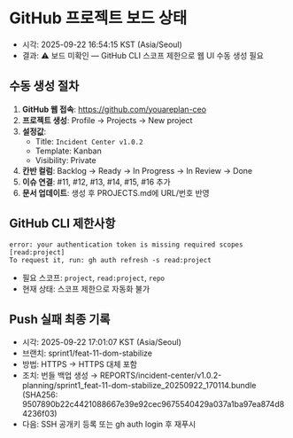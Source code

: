# GitHub 프로젝트 보드 상태
- 시각: 2025-09-22 16:54:15 KST (Asia/Seoul)
- 결과: ⚠️ 보드 미확인 — GitHub CLI 스코프 제한으로 웹 UI 수동 생성 필요

## 수동 생성 절차
1. **GitHub 웹 접속**: https://github.com/youareplan-ceo
2. **프로젝트 생성**: Profile → Projects → New project
3. **설정값**:
   - Title: `Incident Center v1.0.2`
   - Template: Kanban
   - Visibility: Private
4. **칸반 컬럼**: Backlog → Ready → In Progress → In Review → Done
5. **이슈 연결**: #11, #12, #13, #14, #15, #16 추가
6. **문서 업데이트**: 생성 후 PROJECTS.md에 URL/번호 반영

## GitHub CLI 제한사항
```
error: your authentication token is missing required scopes [read:project]
To request it, run: gh auth refresh -s read:project
```

- 필요 스코프: `project`, `read:project`, `repo`
- 현재 상태: 스코프 제한으로 자동화 불가

## Push 실패 최종 기록
- 시각: 2025-09-22 17:01:07 KST (Asia/Seoul)
- 브랜치: sprint1/feat-11-dom-stabilize
- 방법: HTTPS → HTTPS 대체 포함
- 조치: 번들 백업 생성 → REPORTS/incident-center/v1.0.2-planning/sprint1_feat-11-dom-stabilize_20250922_170114.bundle (SHA256: 9507890b22c4421088667e39e92cec9675540429a037a1ba97ea874d84236f03)
- 다음: SSH 공개키 등록 또는 gh auth login 후 재푸시
